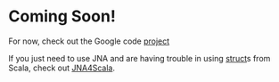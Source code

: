 Coming Soon!
============

For now, check out the Google code [project](https://code.google.com/p/scala-native-access/)

If you just need to use JNA and are having trouble in using [struct](http://en.wikipedia.org/wiki/Struct_(C_programming_language))s from Scala, check out [JNA4Scala](https://github.com/sanjaydasgupta/JNA4Scala).
